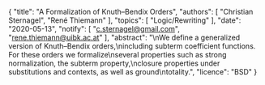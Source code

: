 {
    "title": "A Formalization of Knuth–Bendix Orders",
    "authors": [
        "Christian Sternagel",
        "René Thiemann"
    ],
    "topics": [
        "Logic/Rewriting"
    ],
    "date": "2020-05-13",
    "notify": [
        "c.sternagel@gmail.com",
        "rene.thiemann@uibk.ac.at"
    ],
    "abstract": "\nWe define a generalized version of Knuth&ndash;Bendix orders,\nincluding subterm coefficient functions. For these orders we formalize\nseveral properties such as strong normalization, the subterm property,\nclosure properties under substitutions and contexts, as well as ground\ntotality.",
    "licence": "BSD"
}